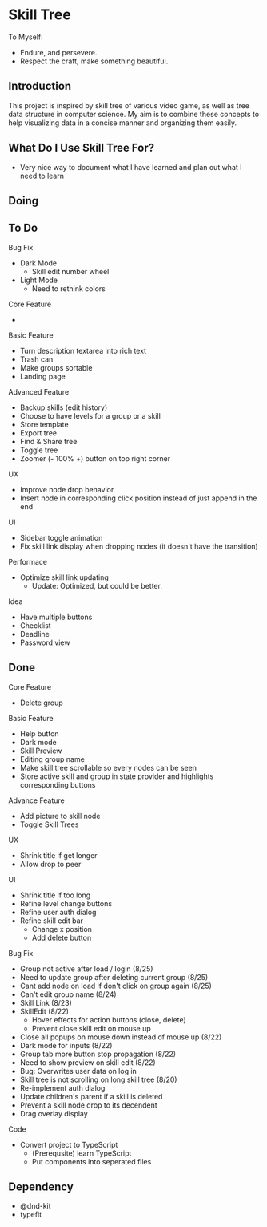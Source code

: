 # Skill Tree

To Myself:

- Endure, and persevere.
- Respect the craft, make something beautiful.

## Introduction

This project is inspired by skill tree of various video game, as well as tree data structure in computer science.
My aim is to combine these concepts to help visualizing data in a concise manner and organizing them easily.

## What Do I Use Skill Tree For?

- Very nice way to document what I have learned and plan out what I need to learn

## Doing



## To Do

Bug Fix

- Dark Mode
  - Skill edit number wheel
- Light Mode
  - Need to rethink colors

Core Feature

-

Basic Feature

- Turn description textarea into rich text
- Trash can
- Make groups sortable
- Landing page

Advanced Feature

- Backup skills (edit history)
- Choose to have levels for a group or a skill
- Store template
- Export tree
- Find & Share tree
- Toggle tree
- Zoomer (- 100% +) button on top right corner

UX

- Improve node drop behavior
- Insert node in corresponding click position instead of just append in the end

UI

- Sidebar toggle animation
- Fix skill link display when dropping nodes (it doesn't have the transition)

Performace

- Optimize skill link updating
  - Update: Optimized, but could be better.

Idea

- Have multiple buttons
- Checklist
- Deadline
- Password view

## Done

Core Feature

- Delete group

Basic Feature

- Help button
- Dark mode
- Skill Preview
- Editing group name
- Make skill tree scrollable so every nodes can be seen
- Store active skill and group in state provider and highlights corresponding buttons

Advance Feature

- Add picture to skill node
- Toggle Skill Trees

UX

- Shrink title if get longer
- Allow drop to peer

UI

- Shrink title if too long
- Refine level change buttons
- Refine user auth dialog
- Refine skill edit bar
  - Change x position
  - Add delete button

Bug Fix

- Group not active after load / login (8/25)
- Need to update group after deleting current group (8/25)
- Cant add node on load if don't click on group again (8/25)
- Can't edit group name (8/24)
- Skill Link (8/23)
- SkillEdit (8/22)
  - Hover effects for action buttons (close, delete)
  - Prevent close skill edit on mouse up
- Close all popups on mouse down instead of mouse up (8/22)
- Dark mode for inputs (8/22)
- Group tab more button stop propagation (8/22)
- Need to show preview on skill edit (8/22)
- Bug: Overwrites user data on log in
- Skill tree is not scrolling on long skill tree (8/20)
- Re-implement auth dialog
- Update children's parent if a skill is deleted
- Prevent a skill node drop to its decendent
- Drag overlay display

Code

- Convert project to TypeScript
  - (Prerequsite) learn TypeScript
  - Put components into seperated files

## Dependency

- @dnd-kit
- typefit